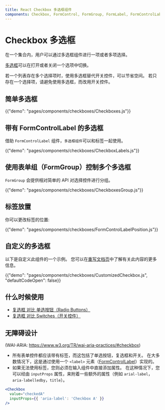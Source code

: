 ```yaml
---
title: React Checkbox 多选框组件
components: Checkbox, FormControl, FormGroup, FormLabel, FormControlLabel
---
```


# Checkbox 多选框

<p class="description">在一个集合内，用户可以通过多选框组件进行一项或者多项选择。</p>

[多选框](https://material.io/design/components/selection-controls.html#checkboxes)可以在打开或者关闭一个选项中切换。

若一个列表存在多个选择项时，使用多选框替代开关控件，可以节省空间。 若只存在一个选择项，请避免使用多选框，而改用开关控件。

## 简单多选框

{{"demo": "pages/components/checkboxes/Checkboxes.js"}}

## 带有 FormControlLabel 的多选框

借助 `FormControlLabel` 组件，`多选框组件`可以和标签一起使用。 

{{"demo": "pages/components/checkboxes/CheckboxLabels.js"}}

## 使用表单组（FormGroup）控制多个多选框

`FormGroup` 会提供相对简单的 API 对选择控件进行分组。

{{"demo": "pages/components/checkboxes/CheckboxesGroup.js"}}

## 标签放置

你可以更改标签的位置:

{{"demo": "pages/components/checkboxes/FormControlLabelPosition.js"}}

## 自定义的多选框

以下是自定义此组件的一个示例。 您可以在[重写文档页](/customization/components/)中了解有关此内容的更多信息。

{{"demo": "pages/components/checkboxes/CustomizedCheckbox.js", "defaultCodeOpen": false}}

## 什么时候使用

- [复选框 对比 单选按钮（Radio Buttons）](https://www.nngroup.com/articles/checkboxes-vs-radio-buttons/)
- [复选框 对比 Switches（开关控件）](https://uxplanet.org/checkbox-vs-toggle-switch-7fc6e83f10b8)

## 无障碍设计

(WAI-ARIA: https://www.w3.org/TR/wai-aria-practices/#checkbox)

- 所有表单控件都应该带有标签，而这包括了单选按钮，复选框和开关。 在大多数情况下，这是通过使用一个 `<label>` 元素（[FormControlLabel](/api/form-control-label/)）实现的。
- 如果无法使用标签，您则必须在输入组件中直接添加属性。 在这种情况下，您可以经由 `inputProps` 属性，来附着一些额外的属性（例如 `arial-label`，`aria-labelledby`，`title`）。

```jsx
<Checkbox
  value="checkedA"
  inputProps={{ 'aria-label': 'Checkbox A' }}
/>
```
